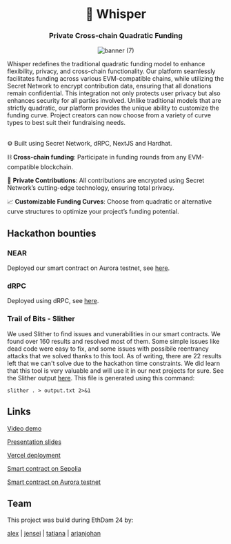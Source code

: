 <div align="center">
  <h1 align="center">🤫 Whisper</h1>
  <h3>Private Cross-chain Quadratic Funding</h3>
  
![banner (7)](https://github.com/ethdam24-quadratic/secret-repo/assets/101796507/524f48ae-bd05-4d8b-b7dc-4f57492dea89)
</div>

Whisper redefines the traditional quadratic funding model to enhance flexibility, privacy, and cross-chain functionality. Our platform seamlessly facilitates funding across various EVM-compatible chains, while utilizing the Secret Network to encrypt contribution data, ensuring that all donations remain confidential. This integration not only protects user privacy but also enhances security for all parties involved. Unlike traditional models that are strictly quadratic, our platform provides the unique ability to customize the funding curve. Project creators can now choose from a variety of curve types to best suit their fundraising needs.<br><br>

⚙️ Built using Secret Network, dRPC, NextJS and Hardhat.

⛓️ **Cross-chain funding**: Participate in funding rounds from any EVM-compatible blockchain.

🔏 **Private Contributions**: All contributions are encrypted using Secret Network’s cutting-edge technology, ensuring total privacy.

📈 **Customizable Funding Curves**: Choose from quadratic or alternative curve structures to optimize your project’s funding potential.

## Hackathon bounties

### NEAR

Deployed our smart contract on Aurora testnet, see [here](https://explorer.testnet.aurora.dev/address/0x072117443CEb3920d9D95d2F005b23FeC9E761aD).

### dRPC

Deployed using dRPC, see [here](https://github.com/ethdam24-quadratic/secret-repo/blob/4300b8cc0d541eb2f804f10b690959a6def031e6/packages/hardhat/hardhat.config.ts#L54).

### Trail of Bits - Slither

We used Slither to find issues and vunerabilities in our smart contracts. We found over 160 results and resolved most of them. Some simple issues like dead code were easy to fix, and some issues with possibile reentrancy attacks that we solved thanks to this tool. As of writing, there are 22 results left that we can't solve due to the hackathon time constraints. We did learn that this tool is very valuable and will use it in our next projects for sure. See the Slither output [here](https://github.com/ethdam24-quadratic/secret-repo/blob/8a836b64df14884b867c4bb847eb89416977d735/packages/hardhat/slither_output.txt). This file is generated using this command:

`slither . > output.txt 2>&1`

## Links

[Video demo](todo)

[Presentation slides](https://github.com/ethdam24-quadratic/secret-repo/blob/main/SLIDES.md)

[Vercel deployment](https://secret-repo-nextjs.vercel.app/)

[Smart contract on Sepolia](https://sepolia.etherscan.io/address/0x5D1Fc9da0af509d69a17b6Aa150886dB6597B347#code)

[Smart contract on Aurora testnet](https://explorer.testnet.aurora.dev/address/0x072117443CEb3920d9D95d2F005b23FeC9E761aD)

## Team

This project was build during EthDam 24 by:

[alex](https://twitter.com/Secret_Saturn_) | [jensei](https://x.com/jensei_) | [tatiana](https://x.com/ilge_ustun/) | [arjanjohan](https://x.com/arjanjohan/)

